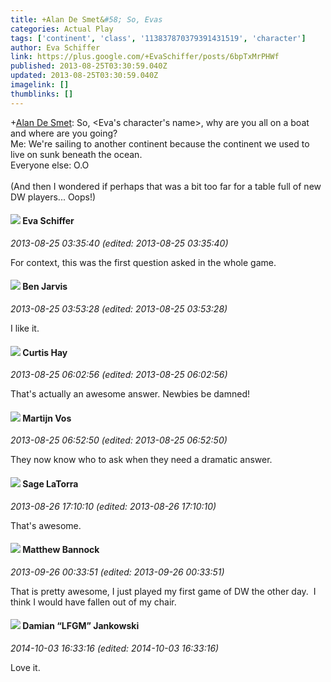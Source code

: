```yaml
---
title: +Alan De Smet&#58; So, Evas
categories: Actual Play
tags: ['continent', 'class', '113837870379391431519', 'character']
author: Eva Schiffer
link: https://plus.google.com/+EvaSchiffer/posts/6bpTxMrPHWf
published: 2013-08-25T03:30:59.040Z
updated: 2013-08-25T03:30:59.040Z
imagelink: []
thumblinks: []
---
```


<span class="proflinkWrapper"><span class="proflinkPrefix">+</span><a class="proflink" href="https://plus.google.com/113837870379391431519" oid="113837870379391431519">Alan De Smet</a></span>: So, &lt;Eva&#39;s character&#39;s name&gt;, why are you all on a boat and where are you going?<br />Me: We&#39;re sailing to another continent because the continent we used to live on sunk beneath the ocean. <br />Everyone else: O.O<br /><br />(And then I wondered if perhaps that was a bit too far for a table full of new DW players... Oops!)
<div id='comment z12wh3d4lz3nhpjd1223zxbzowzfuruie04'>
  <h4><img src='{{site.baseurl}}//images/avatars/100264574220559270115_photo.jpg'> Eva Schiffer</h4>
      <p><cite>2013-08-25 03:35:40 (edited: 2013-08-25 03:35:40)</cite></p>
        <p>For context, this was the first question asked in the whole game. </p>
</div>
        

<div id='comment z12wh3d4lz3nhpjd1223zxbzowzfuruie04'>
  <h4><img src='{{site.baseurl}}//images/avatars/105095951838305103055_photo.jpg'> Ben Jarvis</h4>
      <p><cite>2013-08-25 03:53:28 (edited: 2013-08-25 03:53:28)</cite></p>
        <p>I like it.</p>
</div>
        

<div id='comment z12wh3d4lz3nhpjd1223zxbzowzfuruie04'>
  <h4><img src='{{site.baseurl}}//images/avatars/105462142271358110122_photo.jpg'> Curtis Hay</h4>
      <p><cite>2013-08-25 06:02:56 (edited: 2013-08-25 06:02:56)</cite></p>
        <p>That&#39;s actually an awesome answer. Newbies be damned!</p>
</div>
        

<div id='comment z12wh3d4lz3nhpjd1223zxbzowzfuruie04'>
  <h4><img src='{{site.baseurl}}//images/avatars/106568510344393293813_photo.jpg'> Martijn Vos</h4>
      <p><cite>2013-08-25 06:52:50 (edited: 2013-08-25 06:52:50)</cite></p>
        <p>They now know who to ask when they need a dramatic answer.</p>
</div>
        

<div id='comment z12wh3d4lz3nhpjd1223zxbzowzfuruie04'>
  <h4><img src='{{site.baseurl}}//images/avatars/117415966179711277938_photo.jpg'> Sage LaTorra</h4>
      <p><cite>2013-08-26 17:10:10 (edited: 2013-08-26 17:10:10)</cite></p>
        <p>That&#39;s awesome.</p>
</div>
        

<div id='comment z12wh3d4lz3nhpjd1223zxbzowzfuruie04'>
  <h4><img src='{{site.baseurl}}//images/avatars/114115509368774227944_photo.jpg'> Matthew Bannock</h4>
      <p><cite>2013-09-26 00:33:51 (edited: 2013-09-26 00:33:51)</cite></p>
        <p>That is pretty awesome, I just played my first game of DW the other day.  I think I would have fallen out of my chair.</p>
</div>
        

<div id='comment z12wh3d4lz3nhpjd1223zxbzowzfuruie04'>
  <h4><img src='{{site.baseurl}}//images/avatars/100476170927206311405_photo.jpg'> Damian “LFGM” Jankowski</h4>
      <p><cite>2014-10-03 16:33:16 (edited: 2014-10-03 16:33:16)</cite></p>
        <p>Love it.</p>
</div>
        